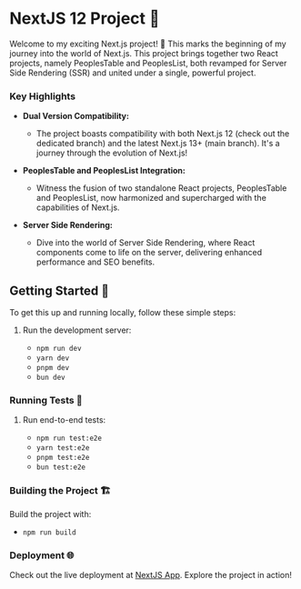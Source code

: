 # NextJS 12 Project 🚀

Welcome to my exciting Next.js project! 🌈 This marks the beginning of my journey into the world of Next.js. This project brings together two React projects, namely PeoplesTable and PeoplesList, both revamped for Server Side Rendering (SSR) and united under a single, powerful project.

### Key Highlights

- **Dual Version Compatibility:**
  - The project boasts compatibility with both Next.js 12 (check out the dedicated branch) and the latest Next.js 13+ (main branch). It's a journey through the evolution of Next.js!

- **PeoplesTable and PeoplesList Integration:**
  - Witness the fusion of two standalone React projects, PeoplesTable and PeoplesList, now harmonized and supercharged with the capabilities of Next.js.

- **Server Side Rendering:**
  - Dive into the world of Server Side Rendering, where React components come to life on the server, delivering enhanced performance and SEO benefits.

## Getting Started 🚀

To get this up and running locally, follow these simple steps:

1. Run the development server:

    - `npm run dev`
    - `yarn dev`
    - `pnpm dev`
    - `bun dev`

### Running Tests 🧪

1. Run end-to-end tests:

    - `npm run test:e2e`
    - `yarn test:e2e`
    - `pnpm test:e2e`
    - `bun test:e2e`

### Building the Project 🏗️

Build the project with:

- `npm run build`

### Deployment 🌐

Check out the live deployment at [NextJS App](https://nextjs-app-chi-henna.vercel.app/). Explore the project in action!
